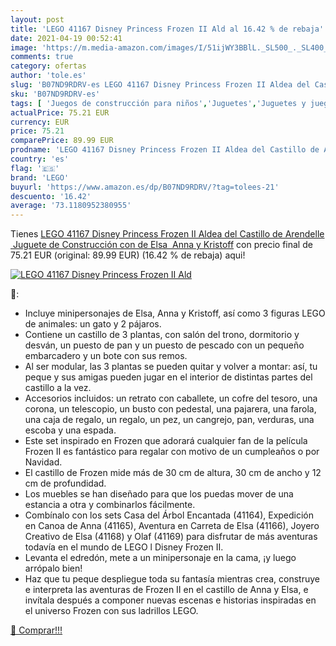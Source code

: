 ```yaml
---
layout: post
title: 'LEGO 41167 Disney Princess Frozen II Ald al 16.42 % de rebaja'
date: 2021-04-19 00:52:41
image: 'https://m.media-amazon.com/images/I/51ijWY3BBlL._SL500_._SL400_.jpg'
comments: true
category: ofertas
author: 'tole.es'
slug: 'B07ND9RDRV-es LEGO 41167 Disney Princess Frozen II Aldea del Castillo de...'
sku: 'B07ND9RDRV-es'
tags: [ 'Juegos de construcción para niños','Juguetes','Juguetes y juegos','lego', ]
actualPrice: 75.21 EUR
currency: EUR
price: 75.21
comparePrice: 89.99 EUR
prodname: 'LEGO 41167 Disney Princess Frozen II Aldea del Castillo de Arendelle  Juguete de Construcción con de Elsa  Anna y Kristoff'
country: 'es'
flag: '🇪🇸'
brand: 'LEGO'
buyurl: 'https://www.amazon.es/dp/B07ND9RDRV/?tag=tolees-21'
descuento: '16.42'
average: '73.1180952380955'
---
```


Tienes [LEGO 41167 Disney Princess Frozen II Aldea del Castillo de Arendelle  Juguete de Construcción con de Elsa  Anna y Kristoff](https://www.amazon.es/dp/B07ND9RDRV/?tag=tolees-21) con precio final de  75.21 EUR (original: 89.99 EUR) (16.42 %  de rebaja) aqui!

[![LEGO 41167 Disney Princess Frozen II Ald](https://m.media-amazon.com/images/I/51ijWY3BBlL._SL500_._SL400_.jpg)](https://www.amazon.es/dp/B07ND9RDRV/?tag=tolees-21)

🔎:

- Incluye minipersonajes de Elsa, Anna y Kristoff, así como 3 figuras LEGO de animales: un gato y 2 pájaros.
- Contiene un castillo de 3 plantas, con salón del trono, dormitorio y desván, un puesto de pan y un puesto de pescado con un pequeño embarcadero y un bote con sus remos.
- Al ser modular, las 3 plantas se pueden quitar y volver a montar: así, tu peque y sus amigas pueden jugar en el interior de distintas partes del castillo a la vez.
- Accesorios incluidos: un retrato con caballete, un cofre del tesoro, una corona, un telescopio, un busto con pedestal, una pajarera, una farola, una caja de regalo, un regalo, un pez, un cangrejo, pan, verduras, una escoba y una espada.
- Este set inspirado en Frozen que adorará cualquier fan de la película Frozen II es fantástico para regalar con motivo de un cumpleaños o por Navidad.
- El castillo de Frozen mide más de 30 cm de altura, 30 cm de ancho y 12 cm de profundidad.
- Los muebles se han diseñado para que los puedas mover de una estancia a otra y combinarlos fácilmente.
- Combínalo con los sets Casa del Árbol Encantada (41164), Expedición en Canoa de Anna (41165), Aventura en Carreta de Elsa (41166), Joyero Creativo de Elsa (41168) y Olaf (41169) para disfrutar de más aventuras todavía en el mundo de LEGO l Disney Frozen II.
- Levanta el edredón, mete a un minipersonaje en la cama, ¡y luego arrópalo bien!
- Haz que tu peque despliegue toda su fantasía mientras crea, construye e interpreta las aventuras de Frozen II en el castillo de Anna y Elsa, e invítala después a componer nuevas escenas e historias inspiradas en el universo Frozen con sus ladrillos LEGO.

[🛒 Comprar!!!](https://www.amazon.es/dp/B07ND9RDRV/?tag=tolees-21)
